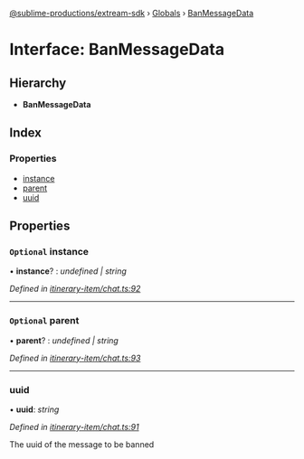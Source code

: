 [@sublime-productions/extream-sdk](../README.md) › [Globals](../globals.md) › [BanMessageData](banmessagedata.md)

# Interface: BanMessageData

## Hierarchy

* **BanMessageData**

## Index

### Properties

* [instance](banmessagedata.md#optional-instance)
* [parent](banmessagedata.md#optional-parent)
* [uuid](banmessagedata.md#uuid)

## Properties

### `Optional` instance

• **instance**? : *undefined | string*

*Defined in [itinerary-item/chat.ts:92](https://github.com/Extream-SaaS/ex-sdk/blob/8500e87/src/itinerary-item/chat.ts#L92)*

___

### `Optional` parent

• **parent**? : *undefined | string*

*Defined in [itinerary-item/chat.ts:93](https://github.com/Extream-SaaS/ex-sdk/blob/8500e87/src/itinerary-item/chat.ts#L93)*

___

###  uuid

• **uuid**: *string*

*Defined in [itinerary-item/chat.ts:91](https://github.com/Extream-SaaS/ex-sdk/blob/8500e87/src/itinerary-item/chat.ts#L91)*

The uuid of the message to be banned
